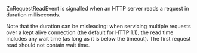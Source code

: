 ZnRequestReadEvent is signalled when an HTTP server reads a request in duration milliseconds.

Note that the duration can be misleading: when servicing multiple requests over a kept alive connection (the default for HTTP 1.1), the read time includes any wait time (as long as it is below the timeout). The first request read should not contain wait time.